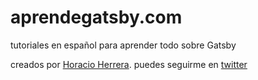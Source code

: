 # aprendegatsby.com

tutoriales en español para aprender todo sobre Gatsby

creados por [Horacio Herrera](https://horacioh.com). puedes seguirme en [twitter](https://twitter.com/hhg2288)
